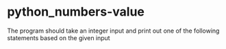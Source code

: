 # python_numbers-value
The program should take an integer input and print out one of the following statements based on the given input
